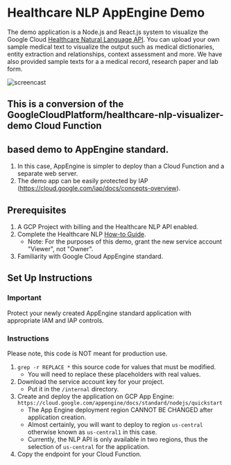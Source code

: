 # Healthcare NLP AppEngine Demo

The demo application is a Node.js and React.js system to visualize the 
Google Cloud [Healthcare Natural Language API](https://cloud.google.com/healthcare/docs/how-tos/nlp).
You can upload your own sample medical text to visualize the output such as medical dictionaries,
entity extraction and relationships, context assessment and more. We have also provided sample
texts for a a medical record, research paper and lab form. 

![screencast](screencast-short.gif)

## This is a conversion of the GoogleCloudPlatform/healthcare-nlp-visualizer-demo Cloud Function
## based demo to AppEngine standard.
1. In this case, AppEngine is simpler to deploy than a Cloud Function and a separate web server.
1. The demo app can be easily protected by IAP (https://cloud.google.com/iap/docs/concepts-overview).

## Prerequisites 

1. A GCP Project with billing and the Healthcare NLP API enabled.
1. Complete the Healthcare NLP [How-to Guide](https://cloud.google.com/healthcare/docs/how-tos/nlp).
    - Note: For the purposes of this demo, grant the new service account "Viewer", not "Owner".
1. Familiarity with Google Cloud AppEngine standard.

## Set Up Instructions

### Important

Protect your newly created AppEngine standard application with appropriate IAM and IAP controls.

### Instructions

Please note, this code is NOT meant for production use.

1. ```grep -r REPLACE *``` this source code for values that must be modified.
    - You will need to replace these placeholders with real values.
1. Download the service account key for your project.
    - Put it in the `/internal` directory.
1. Create and deploy the application on GCP App Engine: `https://cloud.google.com/appengine/docs/standard/nodejs/quickstart`
    - The App Engine deployment region CANNOT BE CHANGED after application creation. 
    - Almost certainly, you will want to deploy to region `us-central` otherwise known as `us-central1` in this case. 
    - Currently, the NLP API is only available in two regions, thus the selection of `us-central` for the application.
1. Copy the endpoint for your Cloud Function.

